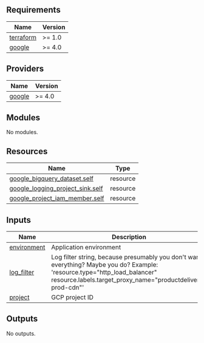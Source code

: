 ## Requirements

| Name | Version |
|------|---------|
| <a name="requirement_terraform"></a> [terraform](#requirement\_terraform) | >= 1.0 |
| <a name="requirement_google"></a> [google](#requirement\_google) | >= 4.0 |

## Providers

| Name | Version |
|------|---------|
| <a name="provider_google"></a> [google](#provider\_google) | >= 4.0 |

## Modules

No modules.

## Resources

| Name | Type |
|------|------|
| [google_bigquery_dataset.self](https://registry.terraform.io/providers/hashicorp/google/latest/docs/resources/bigquery_dataset) | resource |
| [google_logging_project_sink.self](https://registry.terraform.io/providers/hashicorp/google/latest/docs/resources/logging_project_sink) | resource |
| [google_project_iam_member.self](https://registry.terraform.io/providers/hashicorp/google/latest/docs/resources/project_iam_member) | resource |

## Inputs

| Name | Description | Type | Default | Required |
|------|-------------|------|---------|:--------:|
| <a name="input_environment"></a> [environment](#input\_environment) | Application environment | `string` | n/a | yes |
| <a name="input_log_filter"></a> [log\_filter](#input\_log\_filter) | Log filter string, because presumably you don't want everything? Maybe you do? Example: 'resource.type="http\_load\_balancer" resource.labels.target\_proxy\_name="productdelivery-prod-cdn"' | `string` | n/a | yes |
| <a name="input_project"></a> [project](#input\_project) | GCP project ID | `string` | n/a | yes |

## Outputs

No outputs.
